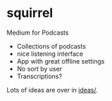 # squirrel

Medium for Podcasts

 * Collections of podcasts
 * nice listening interface
 * App with great offline settings
 * No sort by user
 * Transcriptions?

Lots of ideas are over in [ideas/](https://github.com/icco/squirrel/tree/master/ideas).

